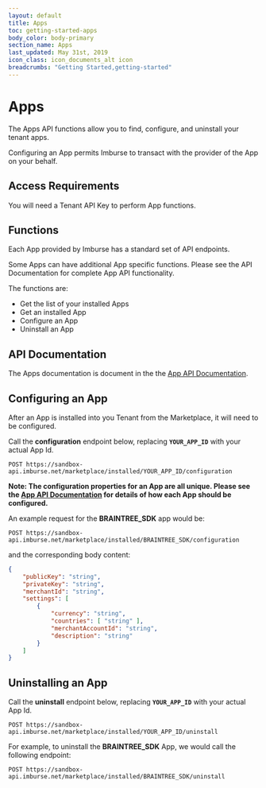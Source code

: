 ```yaml
---
layout: default
title: Apps
toc: getting-started-apps
body_color: body-primary
section_name: Apps
last_updated: May 31st, 2019
icon_class: icon_documents_alt icon
breadcrumbs: "Getting Started,getting-started"
---
```

# Apps
The Apps API functions allow you to find, configure, and uninstall your tenant apps.

Configuring an App permits Imburse to transact with the provider of the App on your behalf.

## Access Requirements
You will need a Tenant API Key to perform App functions.

## Functions
Each App provided by Imburse has a standard set of API endpoints.

Some Apps can have additional App specific functions. Please see the API Documentation for complete App API functionality.

The functions are:

- Get the list of your installed Apps
- Get an installed App
- Configure an App
- Uninstall an App

## API Documentation
The Apps documentation is document in the the [App API Documentation](https://api-docs.imbursepayments.com/?version=latest#1272cb75-3e30-4ac1-8d5e-c38c4aad1f4d).

## Configuring an App
After an App is installed into you Tenant from the Marketplace, it will need to be configured.

Call the **configuration** endpoint below, replacing **`YOUR_APP_ID`** with your actual App Id.

```
POST https://sandbox-api.imburse.net/marketplace/installed/YOUR_APP_ID/configuration
```

**Note: The configuration properties for an App are all unique. Please see the [App API Documentation](https://api-docs.imbursepayments.com/?version=latest#1272cb75-3e30-4ac1-8d5e-c38c4aad1f4d) for details of how each App should be configured.**

An example request for the **BRAINTREE_SDK** app would be:

```
POST https://sandbox-api.imburse.net/marketplace/installed/BRAINTREE_SDK/configuration
```

and the corresponding body content:
```json
{
    "publicKey": "string",
    "privateKey": "string",
    "merchantId": "string",
    "settings": [
        {
            "currency": "string",
            "countries": [ "string" ],
            "merchantAccountId": "string",
            "description": "string"
        }
    ]
}
```

## Uninstalling an App
Call the **uninstall** endpoint below, replacing **`YOUR_APP_ID`** with your actual App Id.

```
POST https://sandbox-api.imburse.net/marketplace/installed/YOUR_APP_ID/uninstall
```

For example, to uninstall the **BRAINTREE_SDK** App, we would call the following endpoint:
```
POST https://sandbox-api.imburse.net/marketplace/installed/BRAINTREE_SDK/uninstall
```




